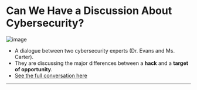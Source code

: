 # Can We Have a Discussion About Cybersecurity? 

![image](https://github.com/user-attachments/assets/bc8da7f5-b8a6-4e6d-b2c5-0db23cfc8aa8)


  - A dialogue between two cybersecurity experts (Dr. Evans and Ms. Carter).
  - They are discussing the major differences between a **hack** and a **target of opportunity**.
  - [See the full conversation here](https://docs.google.com/document/d/1EHQQYalZwoYDykChPZIIDXI5Ln3NmpQFi51YNXrXxBw/edit?tab=t.0)
    
---
    




